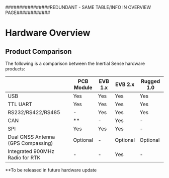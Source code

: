 ################REDUNDANT - SAME TABLE/INFO IN OVERVIEW PAGE############

# Hardware Overview

## Product Comparison

The following is a comparison between the Inertial Sense hardware products:

|                                    | PCB<br/>Module | EVB 1.x | EVB 2.x  | Rugged 1.0 |
| ---------------------------------- | -------------- | ------- | -------- | ---------- |
| USB                                | Yes            | Yes     | Yes      | Yes        |
| TTL UART                           | Yes            | Yes     | Yes      | Yes        |
| RS232/RS422/RS485                  | -              | Yes     | Yes      | Yes        |
| CAN                                | **             | -       | Yes      | -          |
| SPI                                | Yes            | Yes     | Yes      | -          |
| Dual GNSS Antenna (GPS Compassing) | Optional       | -       | Optional | Optional   |
| Integrated 900MHz Radio for RTK    | -              | -       | Yes      | -          |

**To be released in future hardware update